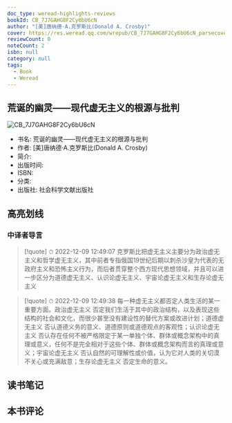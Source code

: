 ```yaml
---
doc_type: weread-highlights-reviews
bookId: CB_7J7GAHG8F2Cy6bU6cN
author: "[美]唐纳德·A.克罗斯比(Donald A. Crosby)"
cover: https://res.weread.qq.com/wrepub/CB_7J7GAHG8F2Cy6bU6cN_parsecover
reviewCount: 0
noteCount: 2
isbn: null
category: null
tags:
  - Book
  - Weread
---
```


## 荒诞的幽灵——现代虚无主义的根源与批判

![CB_7J7GAHG8F2Cy6bU6cN](https://res.weread.qq.com/wrepub/CB_7J7GAHG8F2Cy6bU6cN_parsecover)
- 书名: 荒诞的幽灵——现代虚无主义的根源与批判
- 作者: [美]唐纳德·A.克罗斯比(Donald A. Crosby)
- 简介: 
- 出版时间: 
- ISBN: 
- 分类: 
- 出版社: 社会科学文献出版社

## 高亮划线

### 中译者导言


> [!quote] ⏱ 2022-12-09 12:49:07
> 克罗斯比把虚无主义主要分为政治虚无主义和哲学虚无主义，其中前者专指俄国19世纪后期以刺杀沙皇为代表的无政府主义和恐怖主义行为，而后者贯穿整个西方现代思想领域，并且可以进一步区分为道德虚无主义、认识论虚无主义、宇宙论虚无主义和生存论虚无主义
 


> [!quote] ⏱ 2022-12-09 12:49:38
> 每一种虚无主义都否定人类生活的某一重要方面。政治虚无主义 否定我们生活于其中的政治结构，以及表现这些结构的社会和文化，而很少甚至没有建设性的替代方案或改进计划；道德虚无主义 否认道德义务的意义、道德原则或道德观点的客观性；认识论虚无主义 否认存在任何不被严格限定于某一单独个体、群体或概念架构中的真理或意义，任何不是完全相对于这些个体、群体或概念架构而言的真理或意义；宇宙论虚无主义 否认自然的可理解性或价值，认为它对人类的关切漠不关心或充满敌意；生存论虚无主义 否定生命的意义。
 



## 读书笔记


## 本书评论

